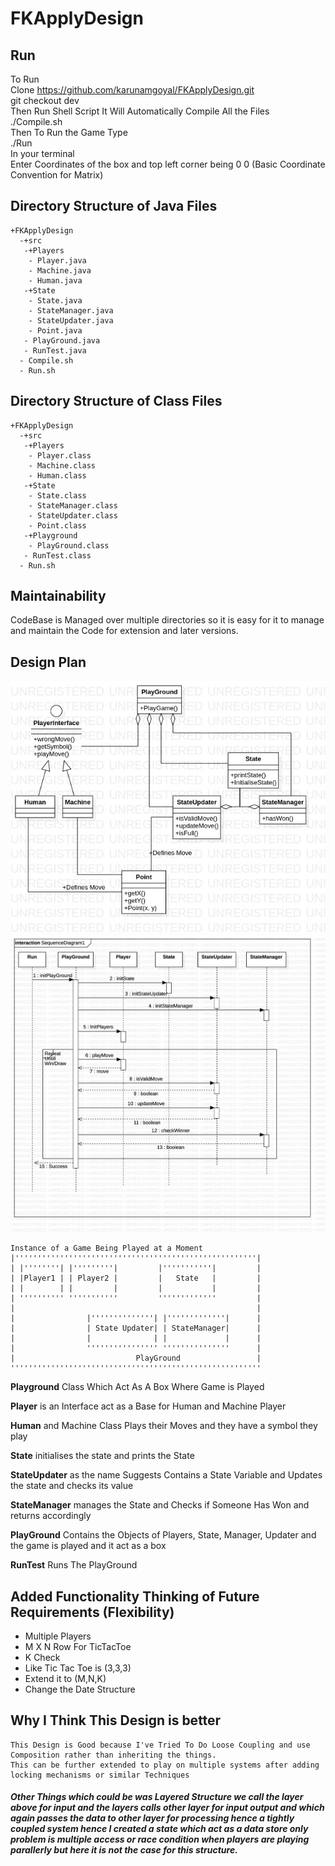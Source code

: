 # FKApplyDesign
Run
------
To Run <br>
Clone https://github.com/karunamgoyal/FKApplyDesign.git <br>
git checkout dev <br>
Then Run Shell Script It Will Automatically Compile All the Files <br>
./Compile.sh <br>
Then To Run the Game Type <br>
./Run <br>
In your terminal <br>
Enter Coordinates of the box and top left corner being 0 0 (Basic Coordinate Convention for Matrix)

Directory Structure of Java Files<br>
--------------------------------------
````
+FKApplyDesign
  -+src
   -+Players
    - Player.java
    - Machine.java
    - Human.java
   -+State
    - State.java
    - StateManager.java
    - StateUpdater.java
    - Point.java
   - PlayGround.java
   - RunTest.java
  - Compile.sh
  - Run.sh
````
Directory Structure of Class Files
-------------------------------------
````
+FKApplyDesign
  -+src
   -+Players
    - Player.class
    - Machine.class
    - Human.class
   -+State
    - State.class
    - StateManager.class
    - StateUpdater.class
    - Point.class
   -+Playground
    - PlayGround.class
   - RunTest.class
  - Run.sh
````
Maintainability 
--------
CodeBase is Managed over multiple directories so it is easy for it to manage and maintain the Code for extension and later versions.

Design Plan 
----------------------------------
![Class Diagram Rough Idea](https://raw.githubusercontent.com/karunamgoyal/DoGit/master/TicTacToe%20(1).jpg)
![Sequesnce Diagram Overview](https://raw.githubusercontent.com/karunamgoyal/DoGit/master/SequenceDiagramTicTacToe.jpg)

````
Instance of a Game Being Played at a Moment 
|''''''''''''''''''''''''''''''''''''''''''''''''''''''|
| |''''''''| |'''''''''|         |'''''''''''|         |
| |Player1 | | Player2 |         |   State   |         |
| |        | |         |         |           |         |
| '''''''''' '''''''''''         '''''''''''''         |
|                                                      |
|                |''''''''''''''| |'''''''''''''|      |
|                | State Updater| | StateManager|      |
|                |              | |             |      |
|                '''''''''''''''' '''''''''''''''      |
|                           PlayGround                 |
''''''''''''''''''''''''''''''''''''''''''''''''''''''''
````


**Playground** Class Which Act As A Box Where Game is Played<br>

**Player** is an Interface act as a Base for Human and Machine Player<br>

**Human** and Machine Class Plays their Moves and they have a symbol they play<br>

**State** initialises the state and prints the State<br>

**StateUpdater** as the name Suggests Contains a State Variable and Updates the state and checks its value<br>

**StateManager** manages the State and Checks if Someone Has Won and returns accordingly<br>

**PlayGround** Contains the Objects of Players, State, Manager, Updater and the game is played and it act as a box<br>

**RunTest** Runs The PlayGround

Added Functionality Thinking of Future Requirements (Flexibility)
-----------------
* Multiple Players
* M X N Row For TicTacToe
* K Check 
* Like Tic Tac Toe is (3,3,3)
* Extend it to (M,N,K)
* Change the Date Structure

Why I Think This Design is better
-----
````
This Design is Good because I've Tried To Do Loose Coupling and use Composition rather than inheriting the things.
This can be further extended to play on multiple systems after adding locking mechanisms or similar Techniques
````
##### Other Things which could be was Layered Structure we call the layer above for input and the layers calls other layer for input output and which again passes the data to other layer for processing hence a tightly coupled system hence I created a state which act as a data store only problem is multiple access or race condition when players are playing parallerly but here it is not the case for this structure.
